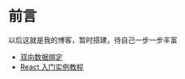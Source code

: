 
# 前言
以后这就是我的博客，暂时搭建，待自己一步一步丰富

* [双向数据绑定](https://github.com/yu-style666/Blog/issues/1)
* [React 入门实例教程](https://github.com/yu-style666/Blog/issues/2)
